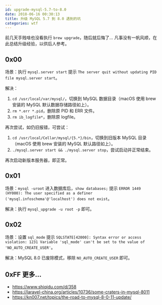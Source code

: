 ```yaml
---
id: upgrade-mysql-5.7-to-8.0
date: 2018-06-16 00:30:13
title: 升级 MySQL 5.7 到 8.0 遇到的坑
categories: wtf
---
```


前几天手贱啥也没看执行 `brew upgrade`，随后就后悔了... 凡事没有一帆风顺，在此总结升级经验，以供后人参考。

## 0x00

场景：执行 `mysql.server start` 提示 `The server quit without updating PID file mysql.server start`。

解决：

1. `cd /usr/local/var/mysql/`，切换到 MySQL 数据目录（macOS 使用 brew 安装的 MySQL 默认数据存储路径如上）。
2. `rm *.err *.pid`，删除原 PID 和 ERR 文件。
3. `rm ib_logfile*`，删除原 logfile。

再次尝试，如仍旧报错，可尝试：

1. `cd /usr/local/Cellar/mysql/{5.*}/bin`，切换到旧版本 MySQL 目录（macOS 使用 brew 安装的 MySQL 默认路径如上）。
2. `./mysql.server start && ./mysql.server stop`，尝试启动并正常结束。

再次启动新版本服务器，即正常。

## 0x01

场景：`mysql -uroot` 进入数据库后，`show databases;` 提示 `ERROR 1449 (HY000): The user specified as a definer ('mysql.infoschema'@'localhost') does not exist`。

解决：执行 `mysql_upgrade -u root -p` 即可。

## 0x02

场景：设置 `sql_mode` 提示 `SQLSTATE[42000]: Syntax error or access violation: 1231 Variable 'sql_mode' can't be set to the value of 'NO_AUTO_CREATE_USER'`。

解决：MySQL 8.0 已废除模式，移除 `NO_AUTO_CREATE_USER` 即可。

## 0xFF 更多...

- <https://www.shiqidu.com/d/358>
- <https://laravel-china.org/articles/10736/some-craters-in-mysql-8011>
- <https://kn007.net/topics/the-road-to-mysql-8-0-11-update/>